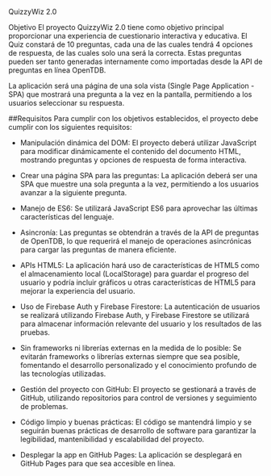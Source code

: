 QuizzyWiz 2.0


Objetivo
El proyecto QuizzyWiz 2.0 tiene como objetivo principal proporcionar una experiencia de cuestionario interactiva y educativa. El Quiz constará de 10 preguntas, cada una de las cuales tendrá 4 opciones de respuesta, de las cuales solo una será la correcta. Estas preguntas pueden ser tanto generadas internamente como importadas desde la API de preguntas en línea OpenTDB.

La aplicación será una página de una sola vista (Single Page Application - SPA) que mostrará una pregunta a la vez en la pantalla, permitiendo a los usuarios seleccionar su respuesta.

##Requisitos
Para cumplir con los objetivos establecidos, el proyecto debe cumplir con los siguientes requisitos:

- Manipulación dinámica del DOM: El proyecto deberá utilizar JavaScript para modificar dinámicamente el contenido del documento HTML, mostrando preguntas y opciones de respuesta de forma interactiva.

- Crear una página SPA para las preguntas: La aplicación deberá ser una SPA que muestre una sola pregunta a la vez, permitiendo a los usuarios avanzar a la siguiente pregunta.

- Manejo de ES6: Se utilizará JavaScript ES6 para aprovechar las últimas características del lenguaje.

- Asincronía: Las preguntas se obtendrán a través de la API de preguntas de OpenTDB, lo que requerirá el manejo de operaciones asincrónicas para cargar las preguntas de manera eficiente.

- APIs HTML5: La aplicación hará uso de características de HTML5 como el almacenamiento local (LocalStorage) para guardar el progreso del usuario y podría incluir gráficos u otras características de HTML5 para mejorar la experiencia del usuario.

- Uso de Firebase Auth y Firebase Firestore: La autenticación de usuarios se realizará utilizando Firebase Auth, y Firebase Firestore se utilizará para almacenar información relevante del usuario y los resultados de las pruebas.

- Sin frameworks ni librerías externas en la medida de lo posible: Se evitarán frameworks o librerías externas siempre que sea posible, fomentando el desarrollo personalizado y el conocimiento profundo de las tecnologías utilizadas.

- Gestión del proyecto con GitHub: El proyecto se gestionará a través de GitHub, utilizando repositorios para control de versiones y seguimiento de problemas.

- Código limpio y buenas prácticas: El código se mantendrá limpio y se seguirán buenas prácticas de desarrollo de software para garantizar la legibilidad, mantenibilidad y escalabilidad del proyecto.

- Desplegar la app en GitHub Pages: La aplicación se desplegará en GitHub Pages para que sea accesible en línea.

